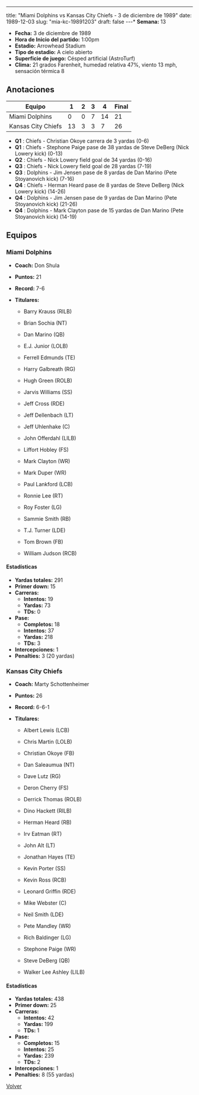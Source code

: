---
title: "Miami Dolphins vs Kansas City Chiefs - 3 de diciembre de 1989"
date: 1989-12-03
slug: "mia-kc-19891203"
draft: false
---* **Semana:** 13
* **Fecha:** 3 de diciembre de 1989
* **Hora de Inicio del partido:** 1:00pm
* **Estadio:** Arrowhead Stadium
* **Tipo de estadio:** A cielo abierto
* **Superficie de juego:** Césped artificial (AstroTurf)
* **Clima:** 21 grados Farenheit, humedad relativa 47%, viento 13 mph, sensación térmica 8




## Anotaciones
| Equipo | 1 | 2 | 3 | 4 | Final |
|--------|---|---|---|---|-------|
| Miami Dolphins  | 0 | 0 | 7 | 14  | 21 |
| Kansas City Chiefs  | 13 | 3 | 3 | 7  | 26 |
* **Q1** : Chiefs - Christian Okoye carrera de 3 yardas (0-6)
* **Q1** : Chiefs - Stephone Paige pase de 38 yardas de Steve DeBerg (Nick Lowery kick) (0-13)
* **Q2** : Chiefs - Nick Lowery field goal de 34 yardas (0-16)
* **Q3** : Chiefs - Nick Lowery field goal de 28 yardas (7-19)
* **Q3** : Dolphins - Jim Jensen pase de 8 yardas de Dan Marino (Pete Stoyanovich kick) (7-16)
* **Q4** : Chiefs - Herman Heard pase de 8 yardas de Steve DeBerg (Nick Lowery kick) (14-26)
* **Q4** : Dolphins - Jim Jensen pase de 9 yardas de Dan Marino (Pete Stoyanovich kick) (21-26)
* **Q4** : Dolphins - Mark Clayton pase de 15 yardas de Dan Marino (Pete Stoyanovich kick) (14-19)


## Equipos


### Miami Dolphins
* **Coach:** Don Shula
* **Puntos:** 21
* **Record:** 7-6
* **Titulares:** 

  * Barry Krauss (RILB) 

  * Brian Sochia (NT) 

  * Dan Marino (QB) 

  * E.J. Junior (LOLB) 

  * Ferrell Edmunds (TE) 

  * Harry Galbreath (RG) 

  * Hugh Green (ROLB) 

  * Jarvis Williams (SS) 

  * Jeff Cross (RDE) 

  * Jeff Dellenbach (LT) 

  * Jeff Uhlenhake (C) 

  * John Offerdahl (LILB) 

  * Liffort Hobley (FS) 

  * Mark Clayton (WR) 

  * Mark Duper (WR) 

  * Paul Lankford (LCB) 

  * Ronnie Lee (RT) 

  * Roy Foster (LG) 

  * Sammie Smith (RB) 

  * T.J. Turner (LDE) 

  * Tom Brown (FB) 

  * William Judson (RCB) 

#### Estadísticas
* **Yardas totales:** 291
* **Primer down:** 15
* **Carreras:**
  * **Intentos:** 19
  * **Yardas:** 73
  * **TDs:** 0
* **Pase:**
  * **Completos:** 18
  * **Intentos:** 37
  * **Yardas:** 218
  * **TDs:** 3
* **Intercepciones:** 1
* **Penalties:** 3 (20 yardas)

### Kansas City Chiefs
* **Coach:** Marty Schottenheimer
* **Puntos:** 26
* **Record:** 6-6-1
* **Titulares:** 

  * Albert Lewis (LCB) 

  * Chris Martin (LOLB) 

  * Christian Okoye (FB) 

  * Dan Saleaumua (NT) 

  * Dave Lutz (RG) 

  * Deron Cherry (FS) 

  * Derrick Thomas (ROLB) 

  * Dino Hackett (RILB) 

  * Herman Heard (RB) 

  * Irv Eatman (RT) 

  * John Alt (LT) 

  * Jonathan Hayes (TE) 

  * Kevin Porter (SS) 

  * Kevin Ross (RCB) 

  * Leonard Griffin (RDE) 

  * Mike Webster (C) 

  * Neil Smith (LDE) 

  * Pete Mandley (WR) 

  * Rich Baldinger (LG) 

  * Stephone Paige (WR) 

  * Steve DeBerg (QB) 

  * Walker Lee Ashley (LILB) 

#### Estadísticas
* **Yardas totales:** 438
* **Primer down:** 25
* **Carreras:**
  * **Intentos:** 42
  * **Yardas:** 199
  * **TDs:** 1
* **Pase:**
  * **Completos:** 15
  * **Intentos:** 25
  * **Yardas:** 239
  * **TDs:** 2
* **Intercepciones:** 1
* **Penalties:** 8 (55 yardas)


[Volver](/historia/1989)
